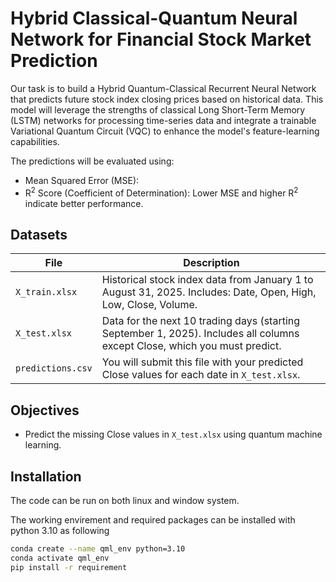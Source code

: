 # Hybrid Classical-Quantum Neural Network for Financial Stock Market Prediction

Our task is to build a Hybrid Quantum-Classical Recurrent Neural Network that predicts future stock index closing prices
based on historical data.  This model 
will leverage the strengths of classical Long Short-Term Memory (LSTM) networks for processing 
time-series data and integrate a trainable Variational Quantum Circuit (VQC) to enhance the 
model's feature-learning capabilities. 

The predictions will be evaluated using:
- Mean Squared Error (MSE):
- R$^2$ Score (Coefficient of Determination):
Lower MSE and higher R$^2$ indicate better performance.
## Datasets

| File | Description | 
|-----------|-----------|
| `X_train.xlsx` | Historical stock index data from January 1 to August 31, 2025. Includes: Date, Open, High, Low, Close, Volume. | 
| `X_test.xlsx` | Data for the next 10 trading days (starting September 1, 2025). Includes all columns except Close, which you must predict. | 
| `predictions.csv` | You will submit this file with your predicted Close values for each date in `X_test.xlsx`. | 

## Objectives

- Predict the missing Close values in `X_test.xlsx` using quantum machine learning.

## Installation 
The code can be run on both linux and window system. 

The working envirement and required packages can be installed with python 3.10 as following

```bash
conda create --name qml_env python=3.10
conda activate qml_env
pip install -r requirement
```

## 

## 

